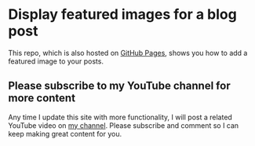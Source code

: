 # Display featured images for a blog post
This repo, which is also hosted on [GitHub Pages](https://billraymond.github.io/jekyll-featured-images/), shows you how to add a featured image to your posts.


## Please subscribe to my YouTube channel for more content
Any time I update this site with more functionality, I will post a related YouTube video on [my channel](https://www.youtube.com/channel/UCo63gWfWRfEciJ98mJLIU0Q). Please subscribe and comment so I can keep making great content for you.
